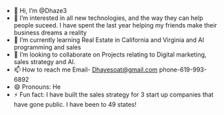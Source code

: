 - 👋 Hi, I’m @Dhaze3
- 👀 I’m interested in all new technologies, and the way they can help people suceed. I have spent the last year helping my friends make their business dreams a reality
- 🌱 I’m currently learning Real Estate in California and Virginia and AI programming and sales
- 💞️ I’m looking to collaborate on Projects relating to Digital marketing, sales strategy and AI.
- 📫 How to reach me Email- Dhayesoat@gmail.com phone-619-993-6892
- 😄 Pronouns: He
- ⚡ Fun fact: I have built the sales strategy for 3 start up companies that have gone public. I have been to 49 states!

<!---
Dhaze3/Dhaze3 is a ✨ special ✨ repository because its `README.md` (this file) appears on your GitHub profile.
You can click the Preview link to take a look at your changes.
--->
